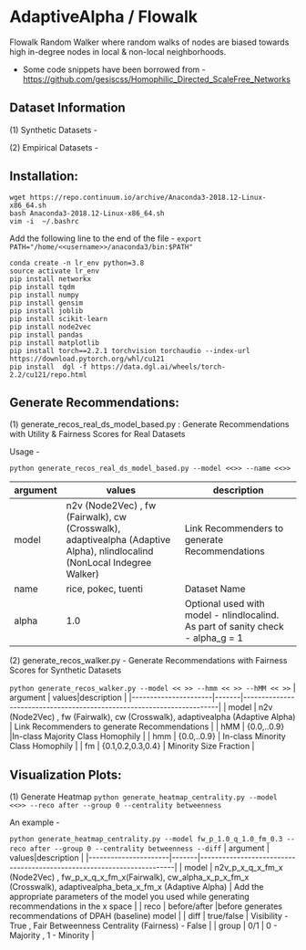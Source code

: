 # AdaptiveAlpha / Flowalk 
Flowalk Random Walker where random walks of nodes are biased towards high in-degree nodes in local &amp; non-local neighborhoods.
 - Some code snippets have been borrowed from - https://github.com/gesiscss/Homophilic_Directed_ScaleFree_Networks

## Dataset Information
(1) Synthetic Datasets -


(2) Empirical Datasets - 
## Installation: 
```
wget https://repo.continuum.io/archive/Anaconda3-2018.12-Linux-x86_64.sh
bash Anaconda3-2018.12-Linux-x86_64.sh
vim -i  ~/.bashrc
```
Add the following line to the end of the file - ```export PATH="/home/<<username>>/anaconda3/bin:$PATH"```

```
conda create -n lr_env python=3.8
source activate lr_env
pip install networkx
pip install tqdm
pip install numpy
pip install gensim
pip install joblib
pip install scikit-learn
pip install node2vec
pip install pandas
pip install matplotlib
pip install torch==2.2.1 torchvision torchaudio --index-url https://download.pytorch.org/whl/cu121
pip install  dgl -f https://data.dgl.ai/wheels/torch-2.2/cu121/repo.html

```


## Generate Recommendations:

(1) generate_recos_real_ds_model_based.py : Generate Recommendations with Utility & Fairness Scores for Real Datasets

Usage - 

```python generate_recos_real_ds_model_based.py --model <<>> --name <<>>```

| argument      | values|description                                                                  |
|----------------------|-------|-----------------------------------------------------------------------|
| model | n2v (Node2Vec) , fw (Fairwalk), cw (Crosswalk), adaptivealpha (Adaptive Alpha), nlindlocalind (NonLocal Indegree Walker) | Link Recommenders to generate Recommendations  |
| name | rice, pokec, tuenti | Dataset Name |
| alpha | 1.0 | Optional used with model - nlindlocalind. As part of sanity check - alpha_g = 1 |


(2) generate_recos_walker.py - Generate Recommendations with Fairness Scores for Synthetic Datasets

```python generate_recos_walker.py --model << >> --hmm << >> --hMM << >>```
| argument      | values|description                                                                  |
|----------------------|-------|-----------------------------------------------------------------------|
| model | n2v (Node2Vec) , fw (Fairwalk), cw (Crosswalk), adaptivealpha (Adaptive Alpha) | Link Recommenders to generate Recommendations  |
| hMM | {0.0,..0.9} |In-class Majority Class Homophily |
| hmm | {0.0,..0.9} | In-class Minority Class Homophily        |
| fm | {0.1,0.2,0.3,0.4} | Minority Size Fraction      |

##  Visualization Plots:
(1) Generate Heatmap
```python generate_heatmap_centrality.py --model <<>> --reco after --group 0 --centrality betweenness ```

An example  - 

``` python generate_heatmap_centrality.py --model fw_p_1.0_q_1.0_fm_0.3 --reco after --group 0 --centrality betweenness --diff ```
| argument      | values|description                                                                  |
|----------------------|-------|-----------------------------------------------------------------------|
| model | n2v_p_x_q_x_fm_x (Node2Vec) , fw_p_x_q_x_fm_x(Fairwalk), cw_alpha_x_p_x_fm_x (Crosswalk), adaptivealpha_beta_x_fm_x (Adaptive Alpha) | Add the appropriate parameters of the model you used while generating recommendations in the x space |
| reco | before/after |before generates recommendations of DPAH (baseline) model |
| diff | true/false | Visibility - True , Fair Betweenness Centrality (Fairness) - False  |
| group | 0/1 | 0 - Majority , 1 - Minority |


